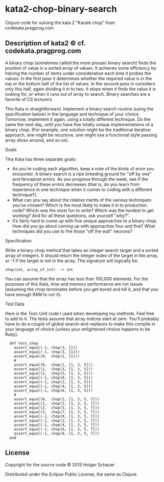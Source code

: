 # kata2-chop-binary-search

Clojure code for solving the kata 2 "Karate chop" from codekata.pragprog.com

## Description of kata2 © cf. codekata.pragprog.com

A binary chop (sometimes called the more prosaic binary search) finds the position of value in a sorted array of values. It achieves some efficiency by halving the number of items under consideration each time it probes the values: in the first pass it determines whether the required value is in the top or the bottom half of the list of values. In the second pass in considers only this half, again dividing it in to two. It stops when it finds the value it is looking for, or when it runs out of array to search. Binary searches are a favorite of CS lecturers.

This Kata is straightforward. Implement a binary search routine (using the specification below) in the language and technique of your choice. Tomorrow, implement it again, using a totally different technique. Do the same the next day, until you have five totally unique implementations of a binary chop. (For example, one solution might be the traditional iterative approach, one might be recursive, one might use a functional style passing array slices around, and so on).

Goals

This Kata has three separate goals:

*    As you’re coding each algorithm, keep a note of the kinds of error you encounter. A binary search is a ripe breeding ground for "off by one" and fencepost errors. As you progress through the week, see if the frequency of these errors decreases (that is, do you learn from experience in one technique when it comes to coding with a different technique?).
*    What can you say about the relative merits of the various techniques you’ve chosen? Which is the most likely to make it in to production code? Which was the most fun to write? Which was the hardest to get working? And for all these questions, ask yourself "why?".
*    It’s fairly hard to come up with five unique approaches to a binary chop. How did you go about coming up with approaches four and five? What techniques did you use to fire those "off the wall" neurons?

Specification

Write a binary chop method that takes an integer search target and a sorted array of integers. It should return the integer index of the target in the array, or -1 if the target is not in the array. The signature will logically be:

   `chop(int, array_of_int)  -> int`

You can assume that the array has less than 100,000 elements. For the purposes of this Kata, time and memory performance are not issues (assuming the chop terminates before you get bored and kill it, and that you have enough RAM to run it).

Test Data

Here is the Test::Unit code I used when developing my methods. Feel free to add to it. The tests assume that array indices start at zero. You’ll probably have to do a couple of global search-and-replaces to make this compile in your language of choice (unless your enlightened choice happens to be Ruby).

	  def test_chop
	    assert_equal(-1, chop(3, []))
	    assert_equal(-1, chop(3, [1]))
	    assert_equal(0,  chop(1, [1]))
	    #
	    assert_equal(0,  chop(1, [1, 3, 5]))
	    assert_equal(1,  chop(3, [1, 3, 5]))
	    assert_equal(2,  chop(5, [1, 3, 5]))
	    assert_equal(-1, chop(0, [1, 3, 5]))
	    assert_equal(-1, chop(2, [1, 3, 5]))
	    assert_equal(-1, chop(4, [1, 3, 5]))
	    assert_equal(-1, chop(6, [1, 3, 5]))
	    #
	    assert_equal(0,  chop(1, [1, 3, 5, 7]))
	    assert_equal(1,  chop(3, [1, 3, 5, 7]))
	    assert_equal(2,  chop(5, [1, 3, 5, 7]))
	    assert_equal(3,  chop(7, [1, 3, 5, 7]))
	    assert_equal(-1, chop(0, [1, 3, 5, 7]))
	    assert_equal(-1, chop(2, [1, 3, 5, 7]))
	    assert_equal(-1, chop(4, [1, 3, 5, 7]))
	    assert_equal(-1, chop(6, [1, 3, 5, 7]))
	    assert_equal(-1, chop(8, [1, 3, 5, 7]))
	  end
	


## License

Copyright for the source code © 2013 Holger Schauer

Distributed under the Eclipse Public License, the same as Clojure.
